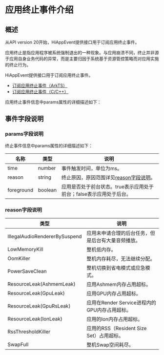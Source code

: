 # 应用终止事件介绍

<!--Kit: Performance Analysis Kit-->
<!--Subsystem: HiviewDFX-->
<!--Owner: @xuxinao-->
<!--Designer: @peterhuangyu-->
<!--Tester: @gcw_KuLfPSbe-->
<!--Adviser: @foryourself-->

## 概述

从API version 20开始，HiAppEvent提供接口用于订阅应用终止事件。

应用终止是指应用程序被系统强制退出的一种现象。与应用崩溃不同，终止并非源于应用自身业务代码的异常，而是主要归因于系统基于资源管控策略而对应用实施的终止行为。

HiAppEvent提供接口用于订阅应用终止事件。

- [订阅应用终止事件（ArkTS）](hiappevent-watcher-app-killed-events-arkts.md)
- [订阅应用终止事件（C/C++）](hiappevent-watcher-app-killed-events-ndk.md)

应用终止事件信息中params属性的详细描述如下：

## 事件字段说明

### params字段说明

终止事件信息中params属性的详细描述如下：

| 名称    | 类型   | 说明                       |
| ------- | ------ | ------------------------- |
| time     | number | 事件触发时间，单位为ms。 |
| reason  | string | 终止原因，原因范围详见[reason字段说明](#reason字段说明)。 |
| foreground | boolean | 应用是否处于前台状态。true表示应用处于前台；false表示应用处于后台。 |

### reason字段说明

| 类型   | 说明                       |
| ------- | ------------------------- |
| IllegalAudioRendererBySuspend | 应用未申请合理的后台任务，但是后台有大量音频播放。 |
| LowMemoryKill | 整机低内存。 |
| OomKiller | 整机内存耗尽，无法继续分配。 |
| PowerSaveClean | 整机切换到省电模式或应急模式。 |
| ResourceLeak(AshmemLeak) | 应用Ashmem内存占用超标。 |
| ResourceLeak(GpuLeak) | 应用GPU内存占用超标。 |
| ResourceLeak(GpuRsLeak) | 应用在Render Service进程内的GPU内存占用超标。 |
| ResourceLeak(IonLeak) | 应用的Ion内存占用超标。 |
| RssThresholdKiller | 应用的RSS（Resident Size Set）占用超标。 |
| SwapFull | 整机Swap空间耗尽。 |
